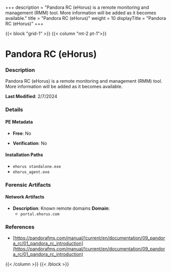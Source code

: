 +++
description = "Pandora RC (eHorus) is a remote monitoring and management (RMM) tool. More information will be added as it becomes available."
title = "Pandora RC (eHorus)"
weight = 10
displayTitle = "Pandora RC (eHorus)"
+++


{{< block "grid-1" >}}
{{< column "mt-2 pt-1">}}

# Pandora RC (eHorus)


### Description

Pandora RC (eHorus) is a remote monitoring and management (RMM) tool. More information will be added as it becomes available.



**Last Modified**: 2/7/2024

### Details


#### PE Metadata


- **Free**: No

- **Verification**: No




#### Installation Paths
- `ehorus standalone.exe`
- `ehorus_agent.exe`

### Forensic Artifacts




#### Network Artifacts

- **Description**: Known remote domains
  **Domain**:
    - `portal.ehorus.com`





### References
- [https://pandorafms.com/manual/!current/en/documentation/09_pandora_rc/01_pandora_rc_introduction](https://pandorafms.com/manual/!current/en/documentation/09_pandora_rc/01_pandora_rc_introduction)



{{< /column >}}
{{< /block >}}
